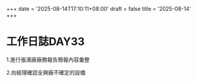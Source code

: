 +++
date = '2025-08-14T17:10:11+08:00'
draft = false
title = '2025-08-14'
+++
# 工作日誌DAY33

<!--more-->

1.進行張濱廠廠務報告簡報內容彙整

2.向經理確認全興廠不確定的設備